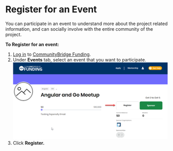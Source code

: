 # Register for an Event

You can participate in an event to understand more about the project related information, and can socially involve with the entire community of the project.

**To Register for an event:** 

1. [Log in](https://docs.linuxfoundation.org/display/PROD/.Login+to+CommunityBridge+vInitial) to [CommunityBridge Funding](https://funding.communitybridge.org/).
2. Under **Events** tab, select an event that you want to participate.  ![](../../.gitbook/assets/7418612.png)
3. Click **Register.**

